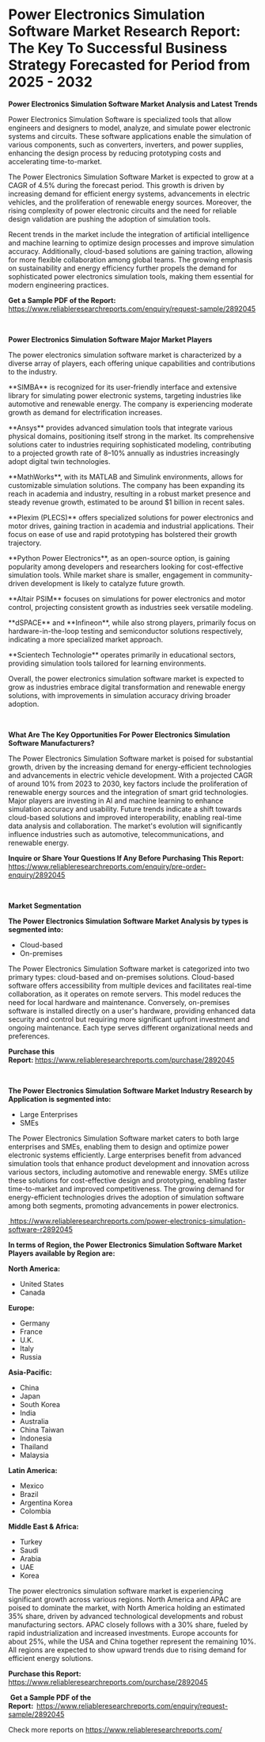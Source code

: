 <p><h1>Power Electronics Simulation Software Market Research Report: The Key To Successful Business Strategy Forecasted for Period from 2025 - 2032</h1></p><p><strong>Power Electronics Simulation Software Market Analysis and Latest Trends</strong></p>
<p><p>Power Electronics Simulation Software is specialized tools that allow engineers and designers to model, analyze, and simulate power electronic systems and circuits. These software applications enable the simulation of various components, such as converters, inverters, and power supplies, enhancing the design process by reducing prototyping costs and accelerating time-to-market. </p><p>The Power Electronics Simulation Software Market is expected to grow at a CAGR of 4.5% during the forecast period. This growth is driven by increasing demand for efficient energy systems, advancements in electric vehicles, and the proliferation of renewable energy sources. Moreover, the rising complexity of power electronic circuits and the need for reliable design validation are pushing the adoption of simulation tools.</p><p>Recent trends in the market include the integration of artificial intelligence and machine learning to optimize design processes and improve simulation accuracy. Additionally, cloud-based solutions are gaining traction, allowing for more flexible collaboration among global teams. The growing emphasis on sustainability and energy efficiency further propels the demand for sophisticated power electronics simulation tools, making them essential for modern engineering practices.</p></p>
<p><strong>Get a Sample PDF of the Report:&nbsp;</strong> <a href="https://www.reliableresearchreports.com/enquiry/request-sample/2892045?utm_campaign=3060&utm_medium=2&utm_source=Github&utm_content=ia&utm_term=15032025&utm_id=power-electronics-simulation-software">https://www.reliableresearchreports.com/enquiry/request-sample/2892045</a></p>
<p>&nbsp;</p>
<p><strong>Power Electronics Simulation Software Major Market Players</strong></p>
<p><p>The power electronics simulation software market is characterized by a diverse array of players, each offering unique capabilities and contributions to the industry. </p><p>**SIMBA** is recognized for its user-friendly interface and extensive library for simulating power electronic systems, targeting industries like automotive and renewable energy. The company is experiencing moderate growth as demand for electrification increases.</p><p>**Ansys** provides advanced simulation tools that integrate various physical domains, positioning itself strong in the market. Its comprehensive solutions cater to industries requiring sophisticated modeling, contributing to a projected growth rate of 8–10% annually as industries increasingly adopt digital twin technologies.</p><p>**MathWorks**, with its MATLAB and Simulink environments, allows for customizable simulation solutions. The company has been expanding its reach in academia and industry, resulting in a robust market presence and steady revenue growth, estimated to be around $1 billion in recent sales.</p><p>**Plexim (PLECS)** offers specialized solutions for power electronics and motor drives, gaining traction in academia and industrial applications. Their focus on ease of use and rapid prototyping has bolstered their growth trajectory.</p><p>**Python Power Electronics**, as an open-source option, is gaining popularity among developers and researchers looking for cost-effective simulation tools. While market share is smaller, engagement in community-driven development is likely to catalyze future growth.</p><p>**Altair PSIM** focuses on simulations for power electronics and motor control, projecting consistent growth as industries seek versatile modeling. </p><p>**dSPACE** and **Infineon**, while also strong players, primarily focus on hardware-in-the-loop testing and semiconductor solutions respectively, indicating a more specialized market approach.</p><p>**Scientech Technologie** operates primarily in educational sectors, providing simulation tools tailored for learning environments.</p><p>Overall, the power electronics simulation software market is expected to grow as industries embrace digital transformation and renewable energy solutions, with improvements in simulation accuracy driving broader adoption.</p></p>
<p>&nbsp;</p>
<p><strong>What Are The Key Opportunities For Power Electronics Simulation Software Manufacturers?</strong></p>
<p><p>The Power Electronics Simulation Software market is poised for substantial growth, driven by the increasing demand for energy-efficient technologies and advancements in electric vehicle development. With a projected CAGR of around 10% from 2023 to 2030, key factors include the proliferation of renewable energy sources and the integration of smart grid technologies. Major players are investing in AI and machine learning to enhance simulation accuracy and usability. Future trends indicate a shift towards cloud-based solutions and improved interoperability, enabling real-time data analysis and collaboration. The market's evolution will significantly influence industries such as automotive, telecommunications, and renewable energy.</p></p>
<p><strong>Inquire or Share Your Questions If Any Before Purchasing This Report:</strong> <a href="https://www.reliableresearchreports.com/enquiry/pre-order-enquiry/2892045?utm_campaign=3060&utm_medium=2&utm_source=Github&utm_content=ia&utm_term=15032025&utm_id=power-electronics-simulation-software">https://www.reliableresearchreports.com/enquiry/pre-order-enquiry/2892045</a></p>
<p>&nbsp;</p>
<p><strong>Market Segmentation</strong></p>
<p><strong>The Power Electronics Simulation Software Market Analysis by types is segmented into:</strong></p>
<p><ul><li>Cloud-based</li><li>On-premises</li></ul></p>
<p><p>The Power Electronics Simulation Software market is categorized into two primary types: cloud-based and on-premises solutions. Cloud-based software offers accessibility from multiple devices and facilitates real-time collaboration, as it operates on remote servers. This model reduces the need for local hardware and maintenance. Conversely, on-premises software is installed directly on a user's hardware, providing enhanced data security and control but requiring more significant upfront investment and ongoing maintenance. Each type serves different organizational needs and preferences.</p></p>
<p><strong>Purchase this Report:&nbsp;</strong><a href="https://www.reliableresearchreports.com/purchase/2892045?utm_campaign=3060&utm_medium=2&utm_source=Github&utm_content=ia&utm_term=15032025&utm_id=power-electronics-simulation-software">https://www.reliableresearchreports.com/purchase/2892045</a></p>
<p>&nbsp;</p>
<p><strong>The Power Electronics Simulation Software Market Industry Research by Application is segmented into:</strong></p>
<p><ul><li>Large Enterprises</li><li>SMEs</li></ul></p>
<p><p>The Power Electronics Simulation Software market caters to both large enterprises and SMEs, enabling them to design and optimize power electronic systems efficiently. Large enterprises benefit from advanced simulation tools that enhance product development and innovation across various sectors, including automotive and renewable energy. SMEs utilize these solutions for cost-effective design and prototyping, enabling faster time-to-market and improved competitiveness. The growing demand for energy-efficient technologies drives the adoption of simulation software among both segments, promoting advancements in power electronics.</p></p>
<p><a href="https://www.reliableresearchreports.com/power-electronics-simulation-software-r2892045?utm_campaign=3060&utm_medium=2&utm_source=Github&utm_content=ia&utm_term=15032025&utm_id=power-electronics-simulation-software">&nbsp;https://www.reliableresearchreports.com/power-electronics-simulation-software-r2892045</a></p>
<p><strong>In terms of Region, the Power Electronics Simulation Software Market Players available by Region are:</strong></p>
<p>
    <p> <strong> North America: </strong>
        <ul>
            <li>United States</li>
            <li>Canada</li>
        </ul>
        </p> 
    <p> <strong> Europe: </strong>
        <ul>
            <li>Germany</li>
            <li>France</li>
            <li>U.K.</li>
            <li>Italy</li>
            <li>Russia</li>
        </ul>
        </p> 
    <p> <strong> Asia-Pacific: </strong>
        <ul>
            <li>China</li>
            <li>Japan</li>
            <li>South Korea</li>
            <li>India</li>
            <li>Australia</li>
            <li>China Taiwan</li>
            <li>Indonesia</li>
            <li>Thailand</li>
            <li>Malaysia</li>
        </ul>
        </p> 
    <p> <strong> Latin America: </strong>
        <ul>
            <li>Mexico</li>
            <li>Brazil</li>
            <li>Argentina Korea</li>
            <li>Colombia</li>
        </ul>
        </p> 
    <p> <strong> Middle East & Africa: </strong>
        <ul>
            <li>Turkey</li>
            <li>Saudi</li>
            <li>Arabia</li>
            <li>UAE</li>
            <li>Korea</li>
        </ul>
    </p>
    </p>
<p><p>The power electronics simulation software market is experiencing significant growth across various regions. North America and APAC are poised to dominate the market, with North America holding an estimated 35% share, driven by advanced technological developments and robust manufacturing sectors. APAC closely follows with a 30% share, fueled by rapid industrialization and increased investments. Europe accounts for about 25%, while the USA and China together represent the remaining 10%. All regions are expected to show upward trends due to rising demand for efficient energy solutions.</p></p>
<p><strong>Purchase this Report: </strong><a href="https://www.reliableresearchreports.com/purchase/2892045?utm_campaign=3060&utm_medium=2&utm_source=Github&utm_content=ia&utm_term=15032025&utm_id=power-electronics-simulation-software">https://www.reliableresearchreports.com/purchase/2892045</a></p>
<p>&nbsp;<strong>Get a Sample PDF of the Report:&nbsp;&nbsp;</strong><a href="https://www.reliableresearchreports.com/enquiry/request-sample/2892045?utm_campaign=3060&utm_medium=2&utm_source=Github&utm_content=ia&utm_term=15032025&utm_id=power-electronics-simulation-software">https://www.reliableresearchreports.com/enquiry/request-sample/2892045</a></p>
<p><strong></strong></p>
<p>Check more reports on <a href="https://www.reliableresearchreports.com/?utm_campaign=3060&utm_medium=2&utm_source=Github&utm_content=ia&utm_term=15032025&utm_id=power-electronics-simulation-software">https://www.reliableresearchreports.com/</a></p>